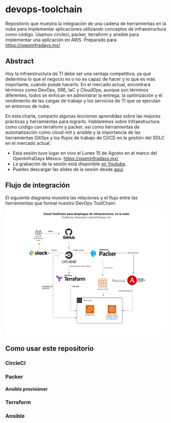 # devops-toolchain
Repositorio que muestra la integración de una cadena de herramientas en la nube para implementar aplicaciones utilizando conceptos de infraestructura como código. Usamos circleci, packer, terraform y ansible para implementar una aplicación en AWS. Preparado para https://openinfradays.mx/

## Abstract

Hoy la infraestructura de TI debe ser una ventaja competitiva; ya que determina lo que el negocio es o no es capaz de hacer y lo que es más importante, cuándo puede hacerlo. En el mercado actual, encontrará términos como DevOps, SRE, IaC y CloudOps, aunque son términos diferentes, todos se enfocan en administrar la entrega, la optimización y el rendimiento de las cargas de trabajo y los servicios de TI que se ejecutan en entornos de nube.


En esta charla, comparto algunas lecciones aprendidas sobre las mejores prácticas y herramientas para lograrlo. Hablaremos sobre Infraestructura como código con terraform y packer, así como herramientas de automatización como cloud-init y ansible y la importancia de las herramientas GitOps y los flujos de trabajo de CI/CD en la gestión del SDLC en el mercado actual.

- Esta sesión tuvo lugar en vivo el Lunes 15 de Agosto en el marco del OpenInfraDays México: https://openinfradays.mx/
- La grabación de la sesión está disponible [en Youtube](https://www.youtube.com/watch?v=9DJHsmtMArQ).
- Puedes descargar las slides de la sesión desde [aquí](assets/slides.pdf).


## Flujo de integración

El siguiente diagrama muestra las relaciones y el flujo entre las herramientas que formal nuestro DevOps ToolChain:

![Alt workflow](assets/workflow.png?raw=true "Workflow")


## Como usar este repositorio

### CircleCI

### Packer

#### Ansible provisioner

### Terraform

### Ansible


